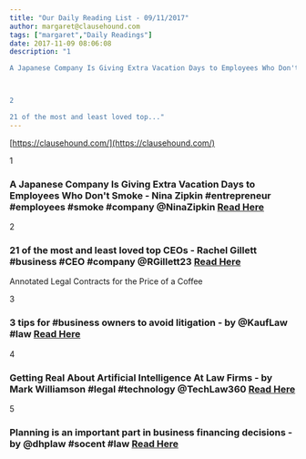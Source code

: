 ```yaml
---
title: "Our Daily Reading List - 09/11/2017"
author: margaret@clausehound.com
tags: ["margaret","Daily Readings"]
date: 2017-11-09 08:06:08
description: "1

A Japanese Company Is Giving Extra Vacation Days to Employees Who Don't Smoke - Nina Zipkin #entrepreneur #employees #smoke #company @NinaZipkin Read Here



2

21 of the most and least loved top..."
---
```


[https://clausehound.com/](https://clausehound.com/)

1

### A Japanese Company Is Giving Extra Vacation Days to Employees Who Don't Smoke - Nina Zipkin #entrepreneur #employees #smoke #company @NinaZipkin [Read Here](https://www.entrepreneur.com/article/304178)

2

### 21 of the most and least loved top CEOs - Rachel Gillett #business #CEO #company @RGillett23 [Read Here](http://www.businessinsider.com/famous-ceos-most-and-least-popular-2017-10)

Annotated Legal Contracts
for the Price of a Coffee

3

### 3 tips for #business owners to avoid litigation - by @KaufLaw #law [Read Here](https://goo.gl/jy8s9Z)

4

### Getting Real About Artificial Intelligence At Law Firms - by Mark Williamson #legal #technology @TechLaw360 [Read Here](https://goo.gl/4f5Jpv)

5

### Planning is an important part in business financing decisions - by @dhplaw #socent #law [Read Here](https://goo.gl/4wQadY)